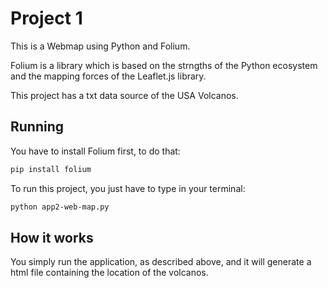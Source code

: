 # Project 1

This is a Webmap using Python and Folium.

Folium is a library which is based on the strngths of the Python ecosystem and the mapping forces of the Leaflet.js library.

This project has a txt data source of the USA Volcanos. 

## Running
 You have to install Folium first, to do that:
  ```sh
pip install folium
```
 To run this project, you just have to type in your terminal:

 ```sh
python app2-web-map.py
```

## How it works
  You simply run the application, as described above, and it will generate a html file containing the location of the volcanos.
